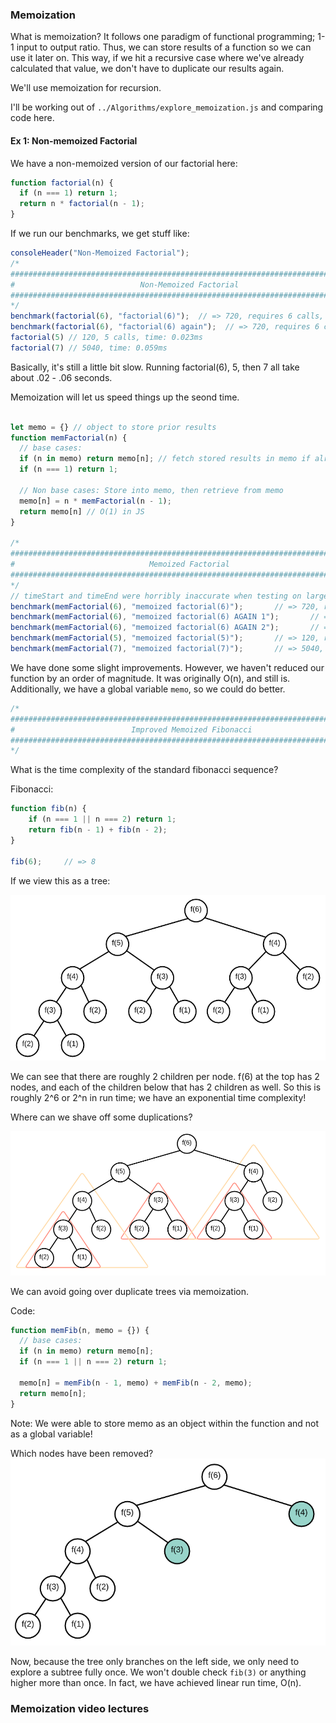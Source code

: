 ### Memoization

  What is memoization? It follows one paradigm of functional programming; 1-1 input to output ratio. Thus, we can store results of a function so we can use it later on. This way, if we hit a recursive case where we've already calculated that value, we don't have to duplicate our results again.

  We'll use memoization for recursion.

I'll be working out of `../Algorithms/explore_memoization.js` and comparing code here.

#### Ex 1: Non-memoized Factorial
We have a non-memoized version of our factorial here:

```js
function factorial(n) {
  if (n === 1) return 1;
  return n * factorial(n - 1);
}
```

If we run our benchmarks, we get stuff like: 

```js
consoleHeader("Non-Memoized Factorial");
/*
################################################################################
#                            Non-Memoized Factorial                            #
################################################################################
*/
benchmark(factorial(6), "factorial(6)");  // => 720, requires 6 calls, time: 0.246ms
benchmark(factorial(6), "factorial(6) again");  // => 720, requires 6 calls, time: 0.043ms
factorial(5) // 120, 5 calls, time: 0.023ms
factorial(7) // 5040, time: 0.059ms

```
  Basically, it's still a little bit slow. Running factorial(6), 5, then 7 all take about .02 - .06 seconds.

  Memoization will let us speed things up the seond time.

```js

let memo = {} // object to store prior results
function memFactorial(n) {
  // base cases:
  if (n in memo) return memo[n]; // fetch stored results in memo if already there
  if (n === 1) return 1;

  // Non base cases: Store into memo, then retrieve from memo
  memo[n] = n * memFactorial(n - 1);
  return memo[n] // O(1) in JS
}

/*
################################################################################
#                              Memoized Factorial                              #
################################################################################
*/
// timeStart and timeEnd were horribly inaccurate when testing on larger inputs...
benchmark(memFactorial(6), "memoized factorial(6)");       // => 720, requires 6 calls
benchmark(memFactorial(6), "memoized factorial(6) AGAIN 1");       // => 720, requires 1 call
benchmark(memFactorial(6), "memoized factorial(6) AGAIN 2");       // => 720, requires 1 call
benchmark(memFactorial(5), "memoized factorial(5)");       // => 120, requires 1 call
benchmark(memFactorial(7), "memoized factorial(7)");       // => 5040, requires 2 calls

```

  We have done some slight improvements. However, we haven't reduced our function by an order of magnitude. It was originally O(n), and still is. Additionally, we have a global variable `memo`, so we could do better.

```js
/*
################################################################################
#                          Improved Memoized Fibonacci                         #
################################################################################
*/
```

What is the time complexity of the standard fibonacci sequence?

Fibonacci:
```js
function fib(n) {
    if (n === 1 || n === 2) return 1;
    return fib(n - 1) + fib(n - 2);
}

fib(6);     // => 8
```

If we view this as a tree:

![fib tree](Images/fib_tree.png)


  We can see that there are roughly 2 children per node. f(6) at the top has 2 nodes, and each of the children below that has 2 children as well. So this is roughly 2^6 or 2^n in run time; we have an exponential time complexity!

Where can we shave off some duplications?

![fib tree with subtrees colored](Images/fib_tree_dups_colored.png)

We can avoid going over duplicate trees via memoization.

Code:

```js
function memFib(n, memo = {}) {
  // base cases:
  if (n in memo) return memo[n];
  if (n === 1 || n === 2) return 1;

  memo[n] = memFib(n - 1, memo) + memFib(n - 2, memo);
  return memo[n];
}
```
Note: We were able to store memo as an object within the function and not as a global variable!

Which nodes have been removed?
![fib tree abbreviated](Images/fib_tree_abrv.png)

Now, because the tree only branches on the left side, we only need to explore a subtree fully once. We won't double check `fib(3)` or anything higher more than once. In fact, we have achieved linear run time, O(n).

### Memoization video lectures
